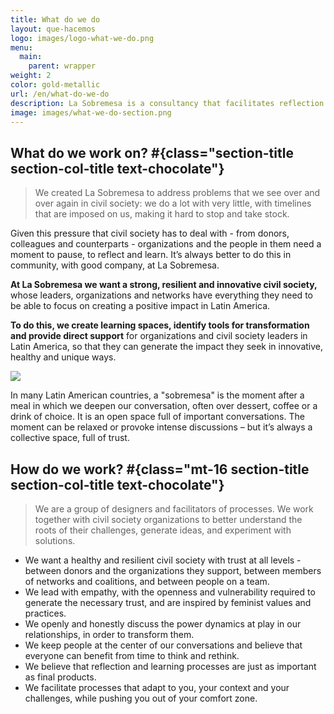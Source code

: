 ```yaml
---
title: What do we do
layout: que-hacemos
logo: images/logo-what-we-do.png
menu:
  main:
    parent: wrapper
weight: 2
color: gold-metallic
url: /en/what-do-we-do
description: La Sobremesa is a consultancy that facilitates reflection and learning processes for civil society in Latin America. We provide accompaniment, facilitate spaces and share tools.
image: images/what-we-do-section.png
---
```


## What do we work on? #{class="section-title section-col-title text-chocolate"}

> We created La Sobremesa to address problems that we see over and over again in civil society: we do a lot with very little, with timelines that are imposed on us, making it hard to stop and take stock.

Given this pressure that civil society has to deal with - from donors, colleagues and counterparts - organizations and the people in them need a moment to pause, to reflect and learn. It’s always better to do this in community, with good company, at La Sobremesa.

**At La Sobremesa we want a strong, resilient and innovative civil society,** whose leaders, organizations and networks have everything they need to be able to focus on creating a positive impact in Latin America.

**To do this, we create learning spaces, identify tools for transformation and provide direct support** for organizations and civil society leaders in Latin America, so that they can generate the impact they seek in innovative, healthy and unique ways.

![](/images/why-la-sobremesa-en.svg)

In many Latin American countries, a "sobremesa" is the moment after a meal in which we deepen our conversation, often over dessert, coffee or a drink of choice. It is an open space full of important conversations. The moment can be relaxed or provoke intense discussions – but it’s always a collective space, full of trust.

## How do we work? #{class="mt-16 section-title section-col-title text-chocolate"}

> We are a group of designers and facilitators of processes. We work together with civil society organizations to better understand the roots of their challenges, generate ideas, and experiment with solutions.

- We want a healthy and resilient civil society with trust at all levels - between donors and the organizations they support, between members of networks and coalitions, and between people on a team.
- We lead with empathy, with the openness and vulnerability required to generate the necessary trust, and are inspired by feminist values ​​and practices.
- We openly and honestly discuss the power dynamics at play in our relationships, in order to transform them.
- We keep people at the center of our conversations and believe that everyone can benefit from time to think and rethink.
- We believe that reflection and learning processes are just as important as final products.
- We facilitate processes that adapt to you, your context and your challenges, while pushing you out of your comfort zone.
